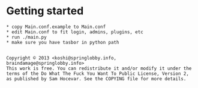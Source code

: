 # Getting started

	* copy Main.conf.example to Main.conf
	* edit Main.conf to fit login, admins, plugins, etc
	* run ./main.py
	* make sure you have tasbor in python path


	Copyright © 2013 <koshi@springlobby.info, braindamage@springlobby.info>
	This work is free. You can redistribute it and/or modify it under the
	terms of the Do What The Fuck You Want To Public License, Version 2,
	as published by Sam Hocevar. See the COPYING file for more details.
